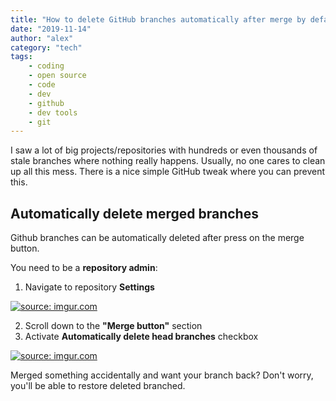 ```yaml
---
title: "How to delete GitHub branches automatically after merge by default"
date: "2019-11-14"
author: "alex"
category: "tech"
tags:
    - coding
    - open source
    - code
    - dev
    - github
    - dev tools
    - git
---
```


I saw a lot of big projects/repositories with hundreds or even thousands of stale branches where nothing really happens.
Usually, no one cares to clean up all this mess. There is a nice simple GitHub tweak where you can prevent this.

## Automatically delete merged branches

Github branches can be automatically deleted after press on the merge button.

You need to be a **repository admin**:

1.  Navigate to repository **Settings**

<a href="https://imgur.com/gICbc6V"><img src="https://i.imgur.com/gICbc6Vl.png" title="source: imgur.com" /></a>

2.  Scroll down to the **"Merge button"** section
3.  Activate **Automatically delete head branches** checkbox

<a href="https://imgur.com/Tek0MBm"><img src="https://i.imgur.com/Tek0MBml.png" title="source: imgur.com" /></a>

Merged something accidentally and want your branch back? Don't worry, you'll be able to restore deleted branched.
